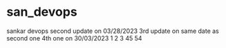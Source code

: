 # san_devops
sankar devops
second update on 03/28/2023
3rd update on same date as second one
4th one on 30/03/2023
1
2
3
45
54











